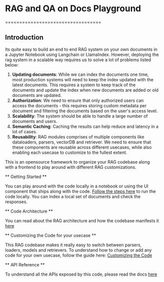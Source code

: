 # RAG and QA on Docs Playground
==================================

## Introduction

Its quite easy to build an end to end RAG system on your own documents in a Jupyter Notebook using Langchain or LlamaIndex. However, deploying the rag system in a scalable way requires us to solve a lot of problems listed below:

1. **Updating documents**: While we can index the documents one time, most production systems will need to keep the index updated with the latest documents. This requires a system to keep track of the documents and update the index when new documents are added or old documents are updated.
2. **Authorization**: We need to ensure that only authorized users can access the documents - this requires storing custom metadata per document and filtering the documents based on the user's access level.
3. **Scalability**: The system should be able to handle a large number of documents and users.
4. **Semantic Caching**: Caching the results can help reduce and latency in a lot of cases. 
5. **Reusability**: RAG modules comprises of multiple components like dataloaders, parsers, vectorDB and retriever. We need to ensure that these components are reusable across different usecases, while also enabling each usecase to customize to the fullest extent. 

This is an opensource framework to organize your RAG codebase along with a frontend to play around with different RAG customizations. 

** Getting Started **

You can play around with the code locally in a notebook or using the UI component that ships along with the code. [Follow the steps here](docs/LOCAL_SETUP.md) to run the code locally. You can index a local set of documents and check the responses. 

** Code Architecture **

You can read about the RAG architecture and how the codebase manifests it [here](docs/ARCHITECTURE.md)

** Customizing the Code for your usecase **

This RAG codebase makes it really easy to switch between parsers, loaders, models and retrievers. To understand how to change or add any code for your own usecase, follow the guide here: [Customizing the Code](docs/CUSTOMIZING.md)

** API Reference **

To understand all the APIs exposed by this code, please read the docs [here](docs/RUN.md)

